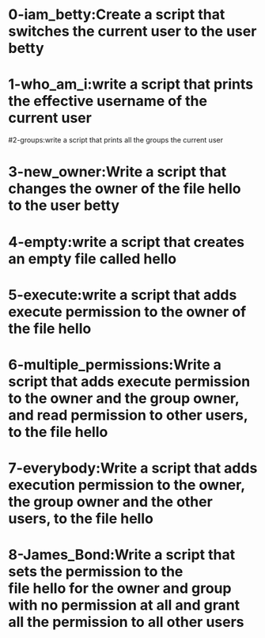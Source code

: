 # 0-iam_betty:Create a script that switches the current user to the user betty
# 1-who_am_i:write a script that prints the effective username of the current user
#2-groups:write a script that prints all the groups the current user
# 3-new_owner:Write a script that changes the owner of the file hello to the user betty
# 4-empty:write a script that creates an empty file called hello
# 5-execute:write a script that adds execute permission to the owner of the file hello
# 6-multiple_permissions:Write a script that adds execute permission to the owner and the group owner, and read permission to other users, to the file hello
# 7-everybody:Write a script that adds execution permission to the owner, the group owner and the other users, to the file hello
# 8-James_Bond:Write a script that sets the permission to the file hello for the owner and group with no permission at all and grant all the permission to all other users
